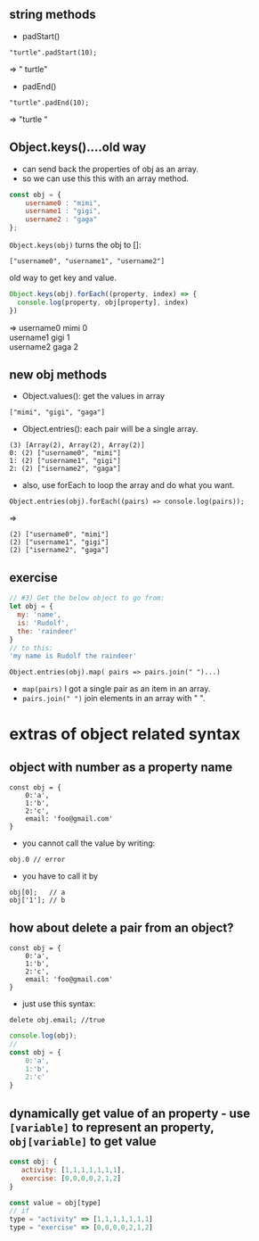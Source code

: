 ## string methods

- padStart()
```
"turtle".padStart(10);
```
=> "    turtle"

- padEnd()
```
"turtle".padEnd(10);
```
=> "turtle    "

## Object.keys()....old way
- can send back the properties of obj as an array.
- so we can use this this with an array method.
```js
const obj = {
	username0 : "mimi",
	username1 : "gigi",
	username2 : "gaga"
};
```

```Object.keys(obj)``` turns the obj to []:

```
["username0", "username1", "username2"]
```
old way to get key and value.
```js
Object.keys(obj).forEach((property, index) => {
  console.log(property, obj[property], index)
})
```
=>
username0 mimi 0   
username1 gigi 1   
username2 gaga 2   


## new obj methods

- Object.values(): get the values in array
```
["mimi", "gigi", "gaga"]
```

- Object.entries(): each pair will be a single array.
```
(3) [Array(2), Array(2), Array(2)]
0: (2) ["username0", "mimi"]
1: (2) ["username1", "gigi"]
2: (2) ["isername2", "gaga"]
```

- also, use forEach to loop the array and do what you want.
```
Object.entries(obj).forEach((pairs) => console.log(pairs));
```
=>
```
(2) ["username0", "mimi"]
(2) ["username1", "gigi"]
(2) ["isername2", "gaga"]
```



## exercise
```js
// #3) Get the below object to go from:
let obj = {
  my: 'name',
  is: 'Rudolf',
  the: 'raindeer'
}
// to this:
'my name is Rudolf the raindeer'
```

```
Object.entries(obj).map( pairs => pairs.join(" ")...)
```
- ```map(pairs)``` I got a single pair as an item in an array.
- ```pairs.join(" ")``` join elements in an array with " ".



# extras of object related syntax

## object with number as a property name 
```
const obj = {
	0:'a',
	1:'b',
	2:'c',
	email: 'foo@gmail.com'
}
```
- you cannot call the value by writing:
```
obj.0 // error
```
- you have to call it by
```
obj[0];   // a
obj['1']; // b
```

## how about delete a pair from an object?
```
const obj = {
	0:'a',
	1:'b',
	2:'c',
	email: 'foo@gmail.com'
}
```
- just use this syntax:
```
delete obj.email; //true
```
```js
console.log(obj); 
//
const obj = {
	0:'a',
	1:'b',
	2:'c'
}
```

## dynamically get value of an property - use ```[variable]``` to represent an property, ```obj[variable]``` to get value 
```js
const obj: {
   activity: [1,1,1,1,1,1,1],
   exercise: [0,0,0,0,2,1,2]
}

const value = obj[type]
// if
type = "activity" => [1,1,1,1,1,1,1]
type = "exercise" => [0,0,0,0,2,1,2]
```












